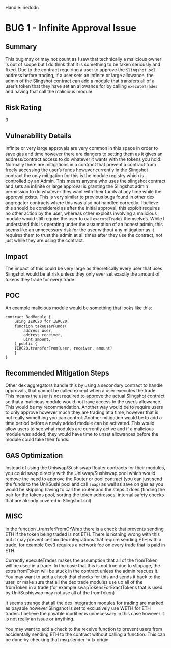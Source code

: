 Handle: nedodn

# BUG 1 - Infinite Approval Issue

## Summary

This bug may or may not count as I saw that technically a malicious owner is out of scope but I do think that it is something to be taken seriously and fixed. Due to the contract requiring a user to approve the `Slingshot.sol` address before trading, if a user sets an infinite or large allowance, the admin of the Slingshot contract can add a module that transfers all of a user’s token that they have set an allowance for by calling `executeTrades` and having that call the malicious module. 

## Risk Rating

3 

## Vulnerability Details

Infinite or very large approvals are very common in this space in order to save gas and time however there are dangers to setting them as it gives an address/contract access to do whatever it wants with the tokens you hold. Normally there are mitigations in a contract that prevent a contract from freely accessing the user’s funds however currently in the Slingshot contract the only mitigation for this is the module registry which is controlled by an Admin. This means anyone who uses the slingshot contract and sets an infinite or large approval is granting the Slingshot admin permission to do whatever they want with their funds at any time while the approval exists. This is very similar to previous bugs found in other dex aggregator contracts where this was also not handled correctly. I believe this should be considered as after the initial approval, this exploit requires no other action by the user, whereas other exploits involving a malicious module would still require the user to call `executeTrades` themselves. While I understand this is operating under the assumption of an honest admin, this seems like an unnecessary risk for the user without any mitigation as it requires them to trust the admin at all times after they use the contract, not just while they are using the contract. 

## Impact

The impact of this could be very large as theoretically every user that uses Slingshot would be at risk unless they only ever set exactly the amount of tokens they trade for every trade. 

## POC

An example malicious module would be something that looks like this:
```
contract BadModule {
    using IERC20 for IERC20;
    function takeUserFunds(
        address user,
        address receiver,
        uint amount,
    ) public {
	IERC20.transferFrom(user, receiver, amount)
    }
}
```
## Recommended Mitigation Steps

Other dex aggregators handle this by using a secondary contract to handle approvals, that cannot be called except when a user executes the trade. This means the user is not required to approve the actual Slingshot contract so that a malicious module would not have access to the user’s allowance. This would be my recommendation. Another way would be to require users to only approve however much they are trading at a time, however that is not really something you can control. Another mitigation would be to add a time period before a newly added module can be activated. This would allow users to see what modules are currently active and if a malicious module was added, they would have time to unset allowances before the module could take their funds.


## GAS Optimization

Instead of using the Uniswap/Sushiswap Router contracts for their modules, you could swap directly with the Uniswap/Sushiswap pool which would remove the need to approve the Router or pool contract (you can just send the funds to the Uni/Sushi pool and call `swap`) as well as save on gas as you would be skipping having to call the router and the steps it does (finding the pair for the tokens pool, sorting the token addresses, internal safety checks that are already covered in Slingshot.sol).


## MISC

In the function _transferFromOrWrap there is a check that prevents sending ETH if the token being traded is not ETH. There is nothing wrong with this but it may prevent certain dex integrations that require sending ETH with a trade, for example 0xv3 requires a network fee on every trade that is paid in ETH. 

Currently executeTrades makes the assumption that all of the fromToken will be used in a trade. In the case that this is not true due to slippage, the extra fromToken will be stuck in the contract unless the admin rescues it. You may want to add a check that checks for this and sends it back to the user, or make sure that all the dex trade modules use up all of the fromToken in a trade (for example swapTokensForExactTokens that is used by Uni/Sushiswap may not use all of the fromToken)

It seems strange that all the dex integration modules for trading are marked as payable however Slingshot is set to exclusively use WETH for ETH trades. I believe the payable modifier is unnecessary in this case however it is not really an issue or anything.

You may want to add a check to the receive function to prevent users from accidentally sending ETH to the contract without calling a function. This can be done by checking that msg.sender != tx.origin. 

